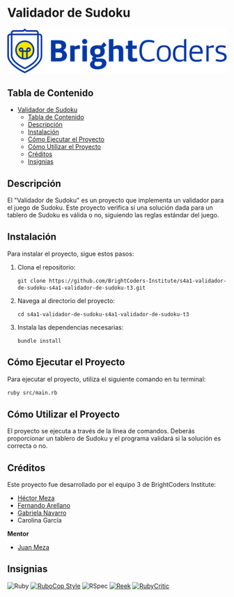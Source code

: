 # Validador de Sudoku

![BrightCoders Logo](img/logo.png)

## Tabla de Contenido
- [Validador de Sudoku](#validador-de-sudoku)
  - [Tabla de Contenido](#tabla-de-contenido)
  - [Descripción](#descripción)
  - [Instalación](#instalación)
  - [Cómo Ejecutar el Proyecto](#cómo-ejecutar-el-proyecto)
  - [Cómo Utilizar el Proyecto](#cómo-utilizar-el-proyecto)
  - [Créditos](#créditos)
  - [Insignias](#insignias)

## Descripción
El "Validador de Sudoku" es un proyecto que implementa un validador para el juego de Sudoku. Este proyecto verifica si una solución dada para un tablero de Sudoku es válida o no, siguiendo las reglas estándar del juego.

## Instalación
Para instalar el proyecto, sigue estos pasos:
1. Clona el repositorio:
   ```
   git clone https://github.com/BrightCoders-Institute/s4a1-validador-de-sudoku-s4a1-validador-de-sudoku-t3.git
   ```
2. Navega al directorio del proyecto:
   ```
   cd s4a1-validador-de-sudoku-s4a1-validador-de-sudoku-t3
   ```
3. Instala las dependencias necesarias:
   ```
   bundle install
   ```

## Cómo Ejecutar el Proyecto
Para ejecutar el proyecto, utiliza el siguiente comando en tu terminal:
```bash
ruby src/main.rb
```

## Cómo Utilizar el Proyecto
El proyecto se ejecuta a través de la línea de comandos. Deberás proporcionar un tablero de Sudoku y el programa validará si la solución es correcta o no.

## Créditos
Este proyecto fue desarrollado por el equipo 3 de BrightCoders Institute:
- [Héctor Meza](https://github.com/etormasa)
- [Fernando Arellano](https://github.com/farellano0)
- [Gabriela Navarro](https://github.com/Gabynavarro2525)
- Carolina García

**Mentor**
- [Juan Meza](https://github.com/juperameza)

## Insignias
![Ruby](https://img.shields.io/badge/ruby-%23CC342D.svg?style=for-the-badge&logo=ruby&logoColor=white)
[![RuboCop Style](https://img.shields.io/badge/code_style-RuboCop-brightgreen.svg)](https://github.com/rubocop/rubocop)
![RSpec](https://img.shields.io/badge/test-RSpec-lightcyan.svg)
[![Reek](https://img.shields.io/badge/code_smell-Reek-yellowgreen.svg)](https://github.com/troessner/reek)
[![RubyCritic](https://img.shields.io/badge/code_quality-RubyCritic-orange.svg)](https://github.com/whitesmith/rubycritic)
